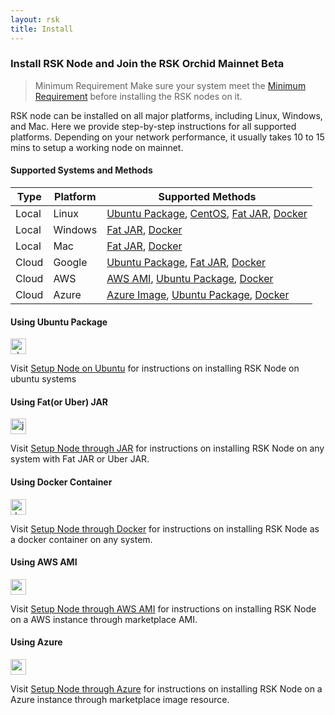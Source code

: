 ```yaml
---
layout: rsk
title: Install
---
```


<style>
  img.node-setup-img{
    height:25px;
  }
</style>
### Install RSK Node and Join the RSK Orchid Mainnet Beta

> Minimum Requirement
Make sure your system meet the [Minimum Requirement](http://google.com) before installing the RSK nodes on it.  

RSK node can be installed on all major platforms, including Linux, Windows, and Mac. Here we provide step-by-step instructions for all supported platforms. Depending on your network performance, it usually takes 10 to 15 mins to setup a working node on mainnet.

#### Supported Systems and Methods
|  Type |  Platform | Supported Methods |
|---|---|---|
|  Local |  Linux |  [Ubuntu Package](), [CentOS](), [Fat JAR](), [Docker]() |
|  Local |  Windows | [Fat JAR](), [Docker]()   |
|  Local |  Mac |  [Fat JAR](), [Docker]()  |
|  Cloud |  Google |  [Ubuntu Package](), [Fat JAR](), [Docker]()  |
|  Cloud |  AWS |  [AWS AMI](), [Ubuntu Package](), [Docker]()  |
|  Cloud | Azure  |  [Azure Image](), [Ubuntu Package](), [Docker]()  |


#### Using Ubuntu Package
<img class="node-setup-img" src="https://assets.ubuntu.com/v1/29985a98-ubuntu-logo32.png" alt="ubuntu logo"/>

Visit [Setup Node on Ubuntu]() for instructions on installing RSK Node on ubuntu systems


#### Using Fat(or Uber) JAR
<img class="node-setup-img" src="https://www.pngkey.com/png/detail/264-2646582_logo-transparent-background-java.png" alt="java logo"/>

Visit [Setup Node through JAR]() for instructions on installing RSK Node on any system with Fat JAR or Uber JAR.


#### Using Docker Container
<img class="node-setup-img" height="25px" src="https://goto.docker.com/rs/929-FJL-178/images/Docker%20Horizontal%20Large.png" alt="docker logo"/>

Visit [Setup Node through Docker]() for instructions on installing RSK Node as a docker container on any system.


#### Using AWS AMI
<img class="node-setup-img" height="25px" src="https://kopano.com/wp-content/uploads/2018/04/AWSCloud.png" alt="aws logo"/>

Visit [Setup Node through AWS AMI]() for instructions on installing RSK Node on a AWS instance through marketplace AMI.


#### Using Azure
<img class="node-setup-img" height="25px" src="https://scaidata.com/assets/img/scaidata_business_intelligence_azure_marketplace_azure_cloud1.png.png" alt="azure logo"/>

Visit [Setup Node through Azure]() for instructions on installing RSK Node on a Azure instance through marketplace image resource.